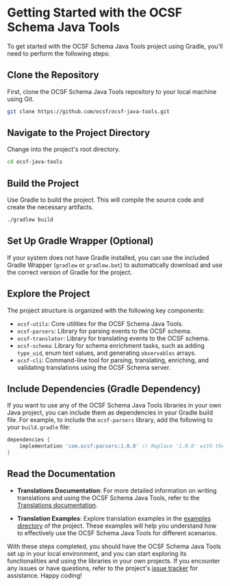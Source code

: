 # Getting Started with the OCSF Schema Java Tools

To get started with the OCSF Schema Java Tools project using Gradle, you'll need
to perform the following steps:

## Clone the Repository

First, clone the OCSF Schema Java Tools repository to your local machine using
Git.

```bash
git clone https://github.com/ocsf/ocsf-java-tools.git
```

## Navigate to the Project Directory

Change into the project's root directory.

```bash
cd ocsf-java-tools
```

## Build the Project

Use Gradle to build the project. This will compile the source code and create
the necessary artifacts.

```bash
./gradlew build
```

## Set Up Gradle Wrapper (Optional)

If your system does not have Gradle installed, you can use the included Gradle
Wrapper (`gradlew` or `gradlew.bat`) to automatically download and use the
correct version of Gradle for the project.

## Explore the Project

The project structure is organized with the following key components:

- `ocsf-utils`: Core utilities for the OCSF Schema Java Tools.
- `ocsf-parsers`: Library for parsing events to the OCSF schema.
- `ocsf-translator`: Library for translating events to the OCSF schema.
- `ocsf-schema`: Library for schema enrichment tasks, such as adding `type_uid`,
  enum text values, and generating `observables` arrays.
- `ocsf-cli`: Command-line tool for parsing, translating, enriching, and
  validating translations using the OCSF Schema server.

## Include Dependencies (Gradle Dependency)

If you want to use any of the OCSF Schema Java Tools libraries in your own Java
project, you can include them as dependencies in your Gradle build file. For
example, to include the `ocsf-parsers` library, add the following to
your `build.gradle` file:

```gradle
dependencies {
    implementation 'com.ocsf:parsers:1.0.0' // Replace '1.0.0' with the desired version
}
```

## Read the Documentation

- **Translations Documentation**: For more detailed information on writing
  translations and using the OCSF Schema Java Tools, refer to
  the [Translations documentation](docs/translations.md).

- **Translation Examples**: Explore translation examples in
  the [examples directory](ocsf-cli/src/main/dist/examples) of the project.
  These examples will help you understand how to effectively use the OCSF Schema
  Java Tools for different scenarios.

With these steps completed, you should have the OCSF Schema Java Tools set up in
your local environment, and you can start exploring its functionalities and
using the libraries in your own projects. If you encounter any issues or have
questions, refer to the
project's [issue tracker](https://github.com/ocsf/ocsf-java-tools/issues) for
assistance. Happy coding!